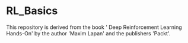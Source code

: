 # RL_Basics
This repository is derived from the book ' Deep Reinforcement Learning Hands-On' by the author 'Maxim Lapan' and the publishers 'Packt'.
